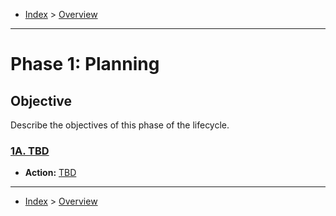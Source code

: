 - [Index](../index.md) > [Overview](overview.md)

---

<a id="phase-01"></a>

# Phase 1: Planning

## Objective

Describe the objectives of this phase of the lifecycle.

<a id="actions"></a>

<a id="1a"></a>

### [1A. TBD](phase_01_A#top)

- **Action:** [TBD](phase_01_A#1a-action-01)

---

- [Index](../index.md) > [Overview](overview.md)
